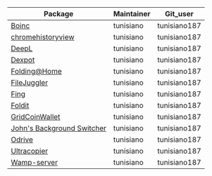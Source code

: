 |Package|Maintainer|Git_user|
|---|---|---|
|[Boinc](https://gitlab.com/chocolatey-packages/boinc)|tunisiano|tunisiano187|
|[chromehistoryview](https://gitlab.com/chocolatey-packages/chromehistoryview)|tunisiano|tunisiano187|
|[DeepL](https://gitlab.com/chocolatey-packages/deepl)|tunisiano|tunisiano187|
|[Dexpot](https://gitlab.com/chocolatey-packages/dexpot)|tunisiano|tunisiano187|
|[Folding@Home](https://gitlab.com/chocolatey-packages/fah)|tunisiano|tunisiano187|
|[FileJuggler](https://gitlab.com/chocolatey-packages/filejuggler)|tunisiano|tunisiano187|
|[Fing](https://gitlab.com/chocolatey-packages/fing)|tunisiano|tunisiano187|
|[Foldit](https://gitlab.com/chocolatey-packages/foldit)|tunisiano|tunisiano187|
|[GridCoinWallet](https://gitlab.com/chocolatey-packages/gridcoinwallet)|tunisiano|tunisiano187|
|[John's Background Switcher](https://gitlab.com/chocolatey-packages/jbs)|tunisiano|tunisiano187|
|[Odrive](https://gitlab.com/chocolatey-packages/odrive)|tunisiano|tunisiano187|
|[Ultracopier](https://gitlab.com/chocolatey-packages/ultracopier)|tunisiano|tunisiano187|
|[Wamp-server](https://gitlab.com/chocolatey-packages/wamp-server)|tunisiano|tunisiano187|
